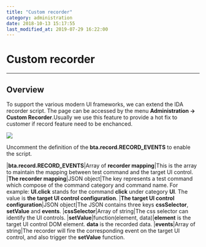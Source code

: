 ```yaml
---
title: "Custom recorder"
category: administration
date: 2018-10-13 15:17:55
last_modified_at: 2019-07-29 16:22:00
---
```


# Custom recorder
***

## Overview
  To support the various modern UI frameworks, we can extend the IDA recorder script. The page can be accessed by the menu **Administration -> Custom Recorder**.Usually we use this feature to provide a hot fix to customer if record feature need to be enchanced.

![][administrator_default_script]

  Uncomment the definition of the **bta.record.RECORD_EVENTS** to enable the script.

|**bta.record.RECORD_EVENTS**|Array of **recorder mapping**|This is the array to maintain the mapping between test command and the target UI control.
|**The recorder mapping**|JSON object|The key represents a test command which compose of the command category and command name. For example: **UI.click** stands for the command **click** under category **UI**. The value is **the target UI control configuration**.
|**The target UI control configuration**|JSON object|The JSON contains three keys **cssSelector**, **setValue** and **events**.
|**cssSelector**|Array of string|The css selector can identify the UI controls.
|**setValue**|function(element, data)|**element** is the target UI control DOM element. **data** is the recorded data.
|**events**|Array of string|The recorder will fire the corresponding event on the target UI control, and also trigger the **setValue** function.

[administrator_default_script]: ../images/administrator/administrator_default_script.png
